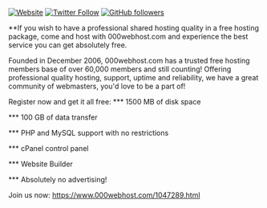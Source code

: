 [![Website](https://img.shields.io/website-up-down-green-red/http/spcjgriffin2459-productions.000webhostapp.com.svg?label=my-website&style=for-the-badge)](http://spcjgriffin2459-productions.000webhostapp.com)
[![Twitter Follow](https://img.shields.io/twitter/follow/tinyelvis789.svg?style=for-the-badge&logo=twitter&label=Follow)](http://twitter.com/tinyelvis789)
[![GitHub followers](https://img.shields.io/github/followers/JGriffin34432.svg?style=for-the-badge&logo=github&label=Follow)](http://github.com/JGriffin34432)

**If you wish to have a professional shared hosting quality in a free hosting package, come and host with 000webhost.com and experience the best service you can get absolutely free.

Founded in December 2006, 000webhost.com has a trusted free hosting members base of over 60,000 members and still counting! Offering professional quality hosting, support, uptime and reliability, we have a great community of webmasters, you'd love to be a part of! 

Register now and get it all free: 
*** 1500 MB of disk space 

*** 100 GB of data transfer

*** PHP and MySQL support with no restrictions

*** cPanel control panel

*** Website Builder

*** Absolutely no advertising! 

Join us now: https://www.000webhost.com/1047289.html
